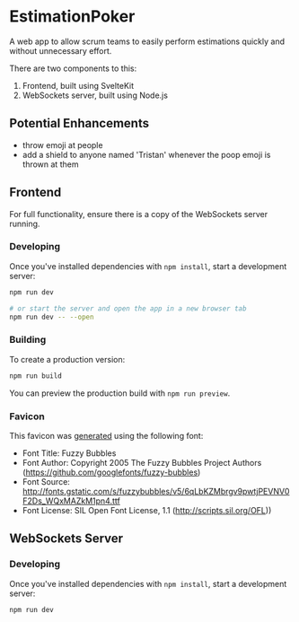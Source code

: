 # EstimationPoker
A web app to allow scrum teams to easily perform estimations quickly and without unnecessary effort.

There are two components to this:

1. Frontend, built using SvelteKit
2. WebSockets server, built using Node.js

## Potential Enhancements

- throw emoji at people
- add a shield to anyone named 'Tristan' whenever the poop emoji is thrown at them

## Frontend

For full functionality, ensure there is a copy of the WebSockets server running. 

### Developing

Once you've installed dependencies with `npm install`, start a development server:

```bash
npm run dev

# or start the server and open the app in a new browser tab
npm run dev -- --open
```

### Building

To create a production version:

```bash
npm run build
```

You can preview the production build with `npm run preview`.

### Favicon

This favicon was [generated](https://favicon.io/favicon-generator/) using the following font:

- Font Title: Fuzzy Bubbles
- Font Author: Copyright 2005 The Fuzzy Bubbles Project Authors (https://github.com/googlefonts/fuzzy-bubbles)
- Font Source: http://fonts.gstatic.com/s/fuzzybubbles/v5/6qLbKZMbrgv9pwtjPEVNV0F2Ds_WQxMAZkM1pn4.ttf
- Font License: SIL Open Font License, 1.1 (http://scripts.sil.org/OFL))

## WebSockets Server

### Developing

Once you've installed dependencies with `npm install`, start a development server:

```bash
npm run dev
```
